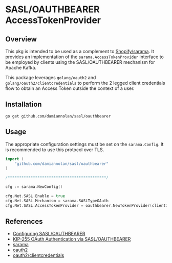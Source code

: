# SASL/OAUTHBEARER AccessTokenProvider

## Overview 

This pkg is intended to be used as a complement to [Shopify/sarama](https://github.com/Shopify/sarama). It provides an implementation of the `sarama.AccessTokenProvider` interface to be employed by clients using the SASL/OAUTHBEARER mechanism for Apache Kafka.

This package leverages `golang/oauth2` and `golang/oauth2/clientcredentials` to perform the 2 legged client credentials flow to obtain an Access Token outside the context of a user. 

## Installation
```
go get github.com/damiannolan/sasl/oauthbearer
```

## Usage

The appropriate configuration settings must be set on the `sarama.Config`. It is recommended to use this protocol over TLS.

```go
import (
    "github.com/damiannolan/sasl/oauthbearer"
)

/*******************************************/

cfg := sarama.NewConfig()

cfg.Net.SASL.Enable = true
cfg.Net.SASL.Mechanism = sarama.SASLTypeOAuth
cfg.Net.SASL.AccessTokenProvider = oauthbearer.NewTokenProvider(clientID, clientSecret, tokenURL)
```

## References

- [Configuring SASL/OAUTHBEARER](https://docs.confluent.io/current/kafka/authentication_sasl/authentication_sasl_oauth.html)
- [KIP-255 OAuth Authentication via SASL/OAUTHBEARER](https://cwiki.apache.org/confluence/pages/viewpage.action?pageId=75968876)
- [sarama](https://github.com/Shopify/sarama)
- [oauth2](https://godoc.org/golang.org/x/oauth2)
- [oauth2/clientcredentials](https://godoc.org/golang.org/x/oauth2)